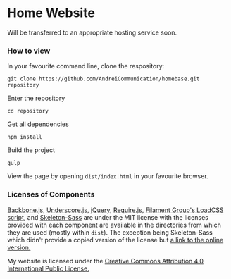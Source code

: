 # Home Website

Will be transferred to an appropriate hosting service soon.

### How to view

In your favourite command line, clone the respository:

```
git clone https://github.com/AndreiCommunication/homebase.git repository
```

Enter the repository

```
cd repository
```

Get all dependencies

```
npm install
```

Build the project

```
gulp
```

View the page by opening `dist/index.html` in your favourite browser.

### Licenses of Components

[Backbone.js](https://github.com/jashkenas/backbone),
[Underscore.js](https://github.com/jashkenas/underscore),
[jQuery](https://github.com/jquery/jquery),
[Require.js](https://github.com/requirejs/requirejs),
[Filament Group's LoadCSS script](https://github.com/filamentgroup/loadCSS),
and
[Skeleton-Sass](https://github.com/WhatsNewSaes/Skeleton-Sass)
are under the MIT license with the licenses provided with each component are
available in the directories from which they are used (mostly within `dist`).
The exception being Skeleton-Sass which didn't provide a copied version of the
license but [a link to the online version.](http://opensource.org/licenses/mit-license.php)

My website is licensed under the
[Creative Commons Attribution 4.0 International Public License.](https://github.com/AndreiCommunication/homebase/blob/master/LICENSE)